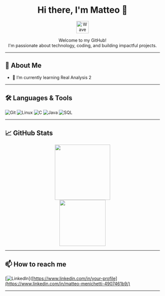 <!-- MatteoMenichetti's GitHub Profile README -->

<h1 align="center">Hi there, I'm Matteo 👋</h1>

<p align="center">
  <img src="https://github.com/MatteoMenichetti/MatteoMenichetti/blob/main/assets/wave.gif" width="40px" alt="Wave"/>
</p>

<p align="center">
  Welcome to my GitHub! <br>
  I'm passionate about technology, coding, and building impactful projects.
</p>

---

## 🚀 About Me
<!-- - 🔭 I’m currently working on -->
- 🌱 I’m currently learning Real Analysis 2
<!-- - 👯 I’m looking to collaborate on ...-->
<!-- - 🤔 I’m looking for help with ... -->
<!-- - 💬 Ask me about ... -->
<!-- - 📫 How to reach me: ... -->
<!-- - 😄 Pronouns: ... -->
<!-- - ⚡ Fun fact: ... -->
---

## 🛠️ Languages & Tools

<!-- Update with your real skills -->
<!-- [Python](https://img.shields.io/badge/-Python-3776AB?style=flat&logo=python&logoColor=fff) -->
![Git](https://img.shields.io/badge/-Git-F05032?style=flat&logo=git&logoColor=fff)
![Linux](https://img.shields.io/badge/-Linux-FCC624?style=flat&logo=linux&logoColor=222)
![C](https://img.shields.io/badge/C-00599C?style=for-the-badge&logo=c&logoColor=white)
![Java](https://img.shields.io/badge/Java-007396?style=for-the-badge&logo=java&logoColor=white)
![SQL](https://img.shields.io/badge/SQL-336791?style=for-the-badge&logo=postgresql&logoColor=white)


---

## 📈 GitHub Stats

<p align="center">
  <img height="180em" src="https://github-readme-stats.vercel.app/api?username=MatteoMenichetti&show_icons=true&hide_border=true&count_private=true&theme=tokyonight"/>
  <br>
  <img height="150em" src="https://github-readme-stats.vercel.app/api/top-langs/?username=MatteoMenichetti&layout=compact&hide_border=true&theme=tokyonight"/>
</p>

---

## 📫 How to reach me

<!-- Update these links with your real data -->
[![LinkedIn](https://img.shields.io/badge/-LinkedIn-0077B5?style=flat&logo=linkedin&logoColor=fff)]([https://www.linkedin.com/in/your-profile](https://www.linkedin.com/in/matteo-menichetti-4907461b9/)
<!-- [![Email](https://img.shields.io/badge/-Email-EA4335?style=flat&logo=gmail&logoColor=fff)](mailto:youremail@example.com) -->

---

<!--
**MatteoMenichetti/MatteoMenichetti** is a ✨ special ✨ repository because its `README.md` (this file) appears on your GitHub profile.
-->
